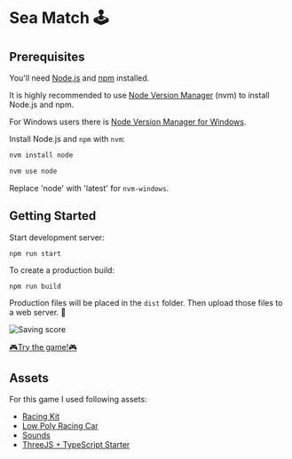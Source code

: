 # Sea Match 🕹️

## Prerequisites

You'll need [Node.js](https://nodejs.org/en/) and [npm](https://www.npmjs.com/) installed.

It is highly recommended to use [Node Version Manager](https://github.com/nvm-sh/nvm) (nvm) to install Node.js and npm.

For Windows users there is [Node Version Manager for Windows](https://github.com/coreybutler/nvm-windows).

Install Node.js and `npm` with `nvm`:

```bash
nvm install node

nvm use node
```

Replace 'node' with 'latest' for `nvm-windows`.

## Getting Started

Start development server:

```
npm run start
```

To create a production build:

```
npm run build
```

Production files will be placed in the `dist` folder. Then upload those files to a web server. 🎉

![Saving score](assets/showcase/gameplay.gif)

[🎮Try the game!🎮](https://techandeez.com/seamtch/)

## Assets

For this game I used following assets:

- [Racing Kit](https://www.kenney.nl/assets/racing-kit)
- [Low Poly Racing Car](https://free3d.com/3d-model/low-poly-racing-car-22092.html)
- [Sounds](https://www.zapsplat.com/)
- [ThreeJS + TypeScript Starter](https://github.com/mayacoda/simple-threejs-typescript-starter)

